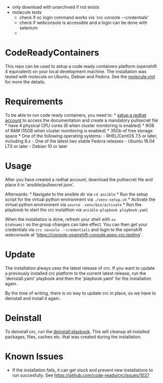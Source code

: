 * only download with unarchived if not exists
* molecule tests
  * check if oc login command works via 'crc console --credentials'
  * check if webconsole is accessible and a login can be done with selenium
  * 

# CodeReadyContainers
This repo can be used to setup a code ready containers platform (openshift 4 equivalent) on your local development machine.
The installation was tested with molecule on Ubuntu, Debian and Fedora. See the [molecule.yml](ansible/roles/download_install_crc/molecule/default/molecule.yml) for more the details.

# Requirements
To be able to run code ready containers, you need to:
    * [setup a redhat account](https://www.google.com/url?sa=t&rct=j&q=&esrc=s&source=web&cd=&cad=rja&uact=8&ved=2ahUKEwjGw8bPx9L3AhUNCewKHT11D7EQFnoECAYQAQ&url=https%3A%2F%2Fwww.redhat.com%2Fwapps%2Fugc%2Fregister.html&usg=AOvVaw0XN5agOwobjJWWJmiitUP7) to access the documentation and create a mandatory pullsecret file
    * have 4 physical CPU cores (6 when cluster monitoring is enabled)
    * 9GB of RAM (15GB when cluster monitoring is enabled)
    * 35Gb of free storage space
    * One of the following operating systems:
        - RHEL/CentOS 7.5 or later, including 8.x
        - One of the latest two stable Fedora releases
        - Ubuntu 18.04 LTS or later
        - Debian 10 or later
# Usage
After you have created a redhat account, download the pullsecret file and place it in 'ansible/pullsecret.json'.

Afterwards:
    * Navigate to the ansible dir via <code>cd ansible</code>
    * Run the setup script for the virtual python environment via <code>./venv-setup.sh</code>
    * Activate the virtual python environment via <code>source .venv/bin/activate</code>
    * Run the playbook to start the crc installtion via <code>ansible-playbook playbook.yaml</code>

When the installation is done, refresh your shell with <code>su $(whoami)</code> so the group changes can take effect. You can then get your credentials via <code>crc console --credentials</code> and login to the openshift webconsole at 'https://console-openshift-console.apps-crc.testing'.

# Update
The installation always uses the latest release of crc. If you want to update a previously installed crc platform to the current latest release, run the 'deinstall.yaml' playbook and then the 'playbook.yaml' for the installation again.

By the time of writing, there is no way to update crc in place, so we have to deinstall and install it again.

# Deinstall
To deinstall crc, run the [deinstall playbook](ansible/deinstall.yaml). This will cleanup all installed packages, files, caches etc. that was created during the installation.

# Known Issues
* If the installation fails, it can get stuck and prevent new installations to run succesfully. See https://github.com/code-ready/crc/issues/1027
